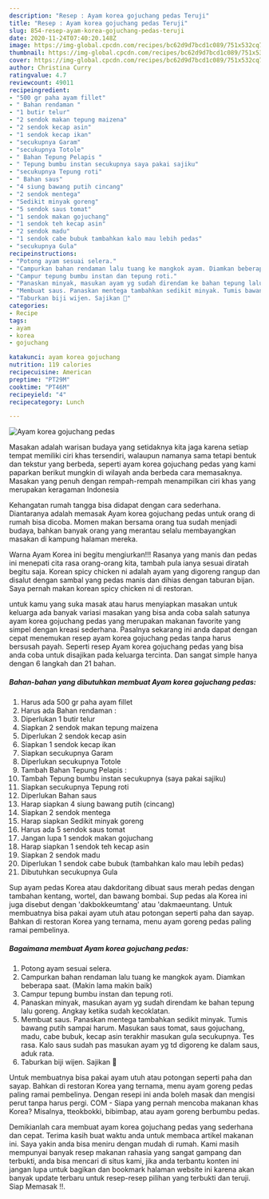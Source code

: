 ```yaml
---
description: "Resep : Ayam korea gojuchang pedas Teruji"
title: "Resep : Ayam korea gojuchang pedas Teruji"
slug: 854-resep-ayam-korea-gojuchang-pedas-teruji
date: 2020-11-24T07:40:20.148Z
image: https://img-global.cpcdn.com/recipes/bc62d9d7bcd1c089/751x532cq70/ayam-korea-gojuchang-pedas-foto-resep-utama.jpg
thumbnail: https://img-global.cpcdn.com/recipes/bc62d9d7bcd1c089/751x532cq70/ayam-korea-gojuchang-pedas-foto-resep-utama.jpg
cover: https://img-global.cpcdn.com/recipes/bc62d9d7bcd1c089/751x532cq70/ayam-korea-gojuchang-pedas-foto-resep-utama.jpg
author: Christina Curry
ratingvalue: 4.7
reviewcount: 49011
recipeingredient:
- "500 gr paha ayam fillet"
- " Bahan rendaman "
- "1 butir telur"
- "2 sendok makan tepung maizena"
- "2 sendok kecap asin"
- "1 sendok kecap ikan"
- "secukupnya Garam"
- "secukupnya Totole"
- " Bahan Tepung Pelapis "
- " Tepung bumbu instan secukupnya saya pakai sajiku"
- "secukupnya Tepung roti"
- " Bahan saus"
- "4 siung bawang putih cincang"
- "2 sendok mentega"
- "Sedikit minyak goreng"
- "5 sendok saus tomat"
- "1 sendok makan gojuchang"
- "1 sendok teh kecap asin"
- "2 sendok madu"
- "1 sendok cabe bubuk tambahkan kalo mau lebih pedas"
- "secukupnya Gula"
recipeinstructions:
- "Potong ayam sesuai selera."
- "Campurkan bahan rendaman lalu tuang ke mangkok ayam. Diamkan beberapa saat. (Makin lama makin baik)"
- "Campur tepung bumbu instan dan tepung roti."
- "Panaskan minyak, masukan ayam yg sudah direndam ke bahan tepung lalu goreng. Angkay ketika sudah kecoklatan."
- "Membuat saus. Panaskan mentega tambahkan sedikit minyak. Tumis bawang putih sampai harum. Masukan saus tomat, saus gojuchang, madu, cabe bubuk, kecap asin terakhir masukan gula secukupnya. Tes rasa. Kalo saus sudah pas masukan ayam yg td digoreng ke dalam saus, aduk rata."
- "Taburkan biji wijen. Sajikan 🤗"
categories:
- Recipe
tags:
- ayam
- korea
- gojuchang

katakunci: ayam korea gojuchang 
nutrition: 119 calories
recipecuisine: American
preptime: "PT29M"
cooktime: "PT46M"
recipeyield: "4"
recipecategory: Lunch

---
```



![Ayam korea gojuchang pedas](https://img-global.cpcdn.com/recipes/bc62d9d7bcd1c089/751x532cq70/ayam-korea-gojuchang-pedas-foto-resep-utama.jpg)

Masakan adalah warisan budaya yang setidaknya kita jaga karena setiap tempat memiliki ciri khas tersendiri, walaupun namanya sama tetapi bentuk dan tekstur yang berbeda, seperti ayam korea gojuchang pedas yang kami paparkan berikut mungkin di wilayah anda berbeda cara memasaknya. Masakan yang penuh dengan rempah-rempah menampilkan ciri khas yang merupakan keragaman Indonesia

Kehangatan rumah tangga bisa didapat dengan cara sederhana. Diantaranya adalah memasak Ayam korea gojuchang pedas untuk orang di rumah bisa dicoba. Momen makan bersama orang tua sudah menjadi budaya, bahkan banyak orang yang merantau selalu membayangkan masakan di kampung halaman mereka.

Warna Ayam Korea ini begitu mengiurkan!!! Rasanya yang manis dan pedas ini menepati cita rasa orang-orang kita, tambah pula ianya sesuai diratah begitu saja. Korean spicy chicken ni adalah ayam yang digoreng rangup dan disalut dengan sambal yang pedas manis dan dihias dengan taburan bijan. Saya pernah makan korean spicy chicken ni di restoran.

untuk kamu yang suka masak atau harus menyiapkan masakan untuk keluarga ada banyak variasi masakan yang bisa anda coba salah satunya ayam korea gojuchang pedas yang merupakan makanan favorite yang simpel dengan kreasi sederhana. Pasalnya sekarang ini anda dapat dengan cepat menemukan resep ayam korea gojuchang pedas tanpa harus bersusah payah.
Seperti resep Ayam korea gojuchang pedas yang bisa anda coba untuk disajikan pada keluarga tercinta. Dan sangat simple hanya dengan 6 langkah dan 21 bahan.


<!--inarticleads1-->

##### Bahan-bahan yang dibutuhkan membuat Ayam korea gojuchang pedas:

1. Harus ada 500 gr paha ayam fillet
1. Harus ada  Bahan rendaman :
1. Diperlukan 1 butir telur
1. Siapkan 2 sendok makan tepung maizena
1. Diperlukan 2 sendok kecap asin
1. Siapkan 1 sendok kecap ikan
1. Siapkan secukupnya Garam
1. Diperlukan secukupnya Totole
1. Tambah  Bahan Tepung Pelapis :
1. Tambah  Tepung bumbu instan secukupnya (saya pakai sajiku)
1. Siapkan secukupnya Tepung roti
1. Diperlukan  Bahan saus
1. Harap siapkan 4 siung bawang putih (cincang)
1. Siapkan 2 sendok mentega
1. Harap siapkan Sedikit minyak goreng
1. Harus ada 5 sendok saus tomat
1. Jangan lupa 1 sendok makan gojuchang
1. Harap siapkan 1 sendok teh kecap asin
1. Siapkan 2 sendok madu
1. Diperlukan 1 sendok cabe bubuk (tambahkan kalo mau lebih pedas)
1. Dibutuhkan secukupnya Gula


Sup ayam pedas Korea atau dakdoritang dibuat saus merah pedas dengan tambahan kentang, wortel, dan bawang bombai. Sup pedas ala Korea ini juga disebut dengan &#39;dakbokkeumtang&#39; atau &#39;dakmaeuntang. Untuk membuatnya bisa pakai ayam utuh atau potongan seperti paha dan sayap. Bahkan di restoran Korea yang ternama, menu ayam goreng pedas paling ramai pembelinya. 

<!--inarticleads2-->

##### Bagaimana membuat  Ayam korea gojuchang pedas:

1. Potong ayam sesuai selera.
1. Campurkan bahan rendaman lalu tuang ke mangkok ayam. Diamkan beberapa saat. (Makin lama makin baik)
1. Campur tepung bumbu instan dan tepung roti.
1. Panaskan minyak, masukan ayam yg sudah direndam ke bahan tepung lalu goreng. Angkay ketika sudah kecoklatan.
1. Membuat saus. Panaskan mentega tambahkan sedikit minyak. Tumis bawang putih sampai harum. Masukan saus tomat, saus gojuchang, madu, cabe bubuk, kecap asin terakhir masukan gula secukupnya. Tes rasa. Kalo saus sudah pas masukan ayam yg td digoreng ke dalam saus, aduk rata.
1. Taburkan biji wijen. Sajikan 🤗


Untuk membuatnya bisa pakai ayam utuh atau potongan seperti paha dan sayap. Bahkan di restoran Korea yang ternama, menu ayam goreng pedas paling ramai pembelinya. Dengan resepi ini anda boleh masak dan mengisi perut tanpa harus pergi. COM - Siapa yang pernah mencoba makanan khas Korea? Misalnya, tteokbokki, bibimbap, atau ayam goreng berbumbu pedas. 

Demikianlah cara membuat ayam korea gojuchang pedas yang sederhana dan cepat. Terima kasih buat waktu anda untuk membaca artikel makanan ini. Saya yakin anda bisa meniru dengan mudah di rumah. Kami masih mempunyai banyak resep makanan rahasia yang sangat gampang dan terbukti, anda bisa mencari di situs kami, jika anda terbantu konten ini jangan lupa untuk bagikan dan bookmark halaman website ini karena akan banyak update terbaru untuk resep-resep pilihan yang terbukti dan teruji. Siap Memasak !!. 
